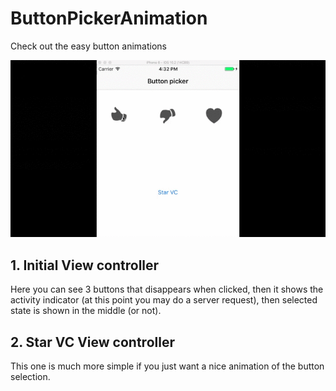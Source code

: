 # ButtonPickerAnimation
Check out the easy button animations

![alt tag](https://github.com/tungfam/ButtonPickerAnimation/blob/master/demo_animation%20_.gif)

## 1. Initial View controller ##
Here you can see 3 buttons that disappears when clicked, then it shows the activity indicator (at this point you may do a server request), then selected state is shown in the middle (or not).

## 2. Star VC View controller ##
This one is much more simple if you just want a nice animation of the button selection.
